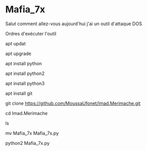 # Mafia_7x


Salut comment allez-vous aujourd'hui j'ai un outil d'attaque DOS


Ordres d'exécuter l'outil


apt updat


apt upgrade


apt install python


apt install python2


apt install python3


apt install git


git clone https://github.com/MoussaUfonet/Imad.Merimache.git


cd Imad.Merimache


ls

mv Mafia_7x Mafia_7x.py


python2 Mafia_7x.py
